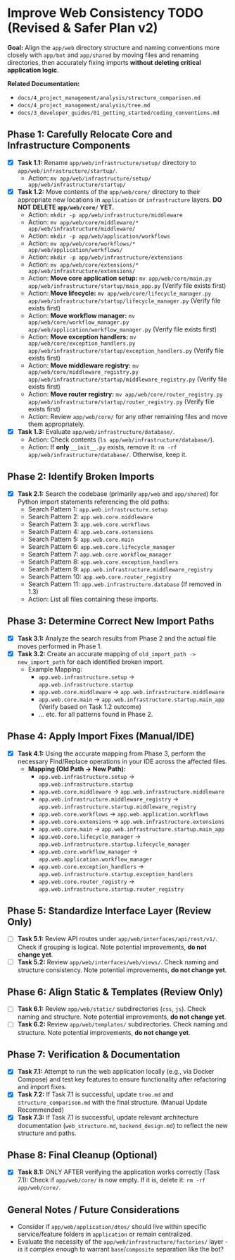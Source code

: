 # Improve Web Consistency TODO (Revised & Safer Plan v2)

**Goal:** Align the `app/web` directory structure and naming conventions more closely with `app/bot` and `app/shared` by moving files and renaming directories, then accurately fixing imports **without deleting critical application logic**.

**Related Documentation:**

*   `docs/4_project_management/analysis/structure_comparison.md`
*   `docs/4_project_management/analysis/tree.md`
*   `docs/3_developer_guides/01_getting_started/coding_conventions.md`

## Phase 1: Carefully Relocate Core and Infrastructure Components

*   [x] **Task 1.1:** Rename `app/web/infrastructure/setup/` directory to `app/web/infrastructure/startup/`.
    *   Action: `mv app/web/infrastructure/setup/ app/web/infrastructure/startup/`
*   [x] **Task 1.2:** Move contents of the `app/web/core/` directory to their appropriate new locations in `application` or `infrastructure` layers. **DO NOT DELETE `app/web/core/` YET.**
    *   Action: `mkdir -p app/web/infrastructure/middleware`
    *   Action: `mv app/web/core/middleware/* app/web/infrastructure/middleware/`
    *   Action: `mkdir -p app/web/application/workflows`
    *   Action: `mv app/web/core/workflows/* app/web/application/workflows/`
    *   Action: `mkdir -p app/web/infrastructure/extensions`
    *   Action: `mv app/web/core/extensions/* app/web/infrastructure/extensions/`
    *   Action: **Move core application setup:** `mv app/web/core/main.py app/web/infrastructure/startup/main_app.py` (Verify file exists first)
    *   Action: **Move lifecycle:** `mv app/web/core/lifecycle_manager.py app/web/infrastructure/startup/lifecycle_manager.py` (Verify file exists first)
    *   Action: **Move workflow manager:** `mv app/web/core/workflow_manager.py app/web/application/workflow_manager.py` (Verify file exists first)
    *   Action: **Move exception handlers:** `mv app/web/core/exception_handlers.py app/web/infrastructure/startup/exception_handlers.py` (Verify file exists first)
    *   Action: **Move middleware registry:** `mv app/web/core/middleware_registry.py app/web/infrastructure/startup/middleware_registry.py` (Verify file exists first)
    *   Action: **Move router registry:** `mv app/web/core/router_registry.py app/web/infrastructure/startup/router_registry.py` (Verify file exists first)
    *   Action: Review `app/web/core/` for any other remaining files and move them appropriately.
*   [x] **Task 1.3:** Evaluate `app/web/infrastructure/database/`. 
    *   Action: Check contents (`ls app/web/infrastructure/database/`). 
    *   Action: If **only** `__init__.py` exists, remove it: `rm -rf app/web/infrastructure/database/`. Otherwise, keep it.

## Phase 2: Identify Broken Imports

*   [x] **Task 2.1:** Search the codebase (primarily `app/web` and `app/shared`) for Python import statements referencing the old paths:
    *   Search Pattern 1: `app.web.infrastructure.setup`
    *   Search Pattern 2: `app.web.core.middleware`
    *   Search Pattern 3: `app.web.core.workflows`
    *   Search Pattern 4: `app.web.core.extensions`
    *   Search Pattern 5: `app.web.core.main`
    *   Search Pattern 6: `app.web.core.lifecycle_manager`
    *   Search Pattern 7: `app.web.core.workflow_manager`
    *   Search Pattern 8: `app.web.core.exception_handlers`
    *   Search Pattern 9: `app.web.infrastructure.middleware_registry`
    *   Search Pattern 10: `app.web.core.router_registry`
    *   Search Pattern 11: `app.web.infrastructure.database` (If removed in 1.3)
    *   Action: List all files containing these imports.

## Phase 3: Determine Correct New Import Paths

*   [x] **Task 3.1:** Analyze the search results from Phase 2 and the actual file moves performed in Phase 1.
*   [x] **Task 3.2:** Create an accurate mapping of `old_import_path -> new_import_path` for each identified broken import.
    *   Example Mapping:
        *   `app.web.infrastructure.setup` -> `app.web.infrastructure.startup`
        *   `app.web.core.middleware` -> `app.web.infrastructure.middleware`
        *   `app.web.core.main` -> `app.web.infrastructure.startup.main_app` (Verify based on Task 1.2 outcome)
        *   ... etc. for all patterns found in Phase 2.

## Phase 4: Apply Import Fixes (Manual/IDE)

*   [x] **Task 4.1:** Using the accurate mapping from Phase 3, perform the necessary Find/Replace operations in your IDE across the affected files.
    *   **Mapping (Old Path -> New Path):**
        *   `app.web.infrastructure.setup` -> `app.web.infrastructure.startup`
        *   `app.web.core.middleware` -> `app.web.infrastructure.middleware`
        *   `app.web.infrastructure.middleware_registry` -> `app.web.infrastructure.startup.middleware_registry`
        *   `app.web.core.workflows` -> `app.web.application.workflows`
        *   `app.web.core.extensions` -> `app.web.infrastructure.extensions`
        *   `app.web.core.main` -> `app.web.infrastructure.startup.main_app`
        *   `app.web.core.lifecycle_manager` -> `app.web.infrastructure.startup.lifecycle_manager`
        *   `app.web.core.workflow_manager` -> `app.web.application.workflow_manager`
        *   `app.web.core.exception_handlers` -> `app.web.infrastructure.startup.exception_handlers`
        *   `app.web.core.router_registry` -> `app.web.infrastructure.startup.router_registry`

## Phase 5: Standardize Interface Layer (Review Only)

*   [ ] **Task 5.1:** Review API routes under `app/web/interfaces/api/rest/v1/`. Check if grouping is logical. Note potential improvements, **do not change yet**.
*   [ ] **Task 5.2:** Review `app/web/interfaces/web/views/`. Check naming and structure consistency. Note potential improvements, **do not change yet**.

## Phase 6: Align Static & Templates (Review Only)

*   [ ] **Task 6.1:** Review `app/web/static/` subdirectories (`css`, `js`). Check naming and structure. Note potential improvements, **do not change yet**.
*   [ ] **Task 6.2:** Review `app/web/templates/` subdirectories. Check naming and structure. Note potential improvements, **do not change yet**.

## Phase 7: Verification & Documentation

*   [x] **Task 7.1:** Attempt to run the web application locally (e.g., via Docker Compose) and test key features to ensure functionality after refactoring and import fixes.
*   [x] **Task 7.2:** If Task 7.1 is successful, update `tree.md` and `structure_comparison.md` with the final structure. (Manual Update Recommended)
*   [x] **Task 7.3:** If Task 7.1 is successful, update relevant architecture documentation (`web_structure.md`, `backend_design.md`) to reflect the new structure and paths.

## Phase 8: Final Cleanup (Optional)

*   [x] **Task 8.1:** ONLY AFTER verifying the application works correctly (Task 7.1): Check if `app/web/core/` is now empty. If it is, delete it: `rm -rf app/web/core/`.

## General Notes / Future Considerations

*   Consider if `app/web/application/dtos/` should live within specific service/feature folders in `application` or remain centralized.
*   Evaluate the necessity of the `app/web/infrastructure/factories/` layer - is it complex enough to warrant `base`/`composite` separation like the bot?
